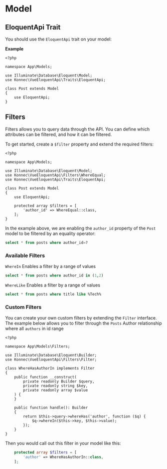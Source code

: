 # Model

## EloquentApi Trait
You should use the `EloquentApi` trait on your model:

**Example**

```php{6,10}
<?php

namespace App\Models;

use Illuminate\Database\Eloquent\Model;
use Konnec\VueEloquentApi\Traits\EloquentApi;

class Post extends Model
{
    use EloquentApi;
}
```

## Filters
Filters allows you to query data through the API. You can define which attributes
can be filtered, and how it can be filtered.

To get started, create a `$filter` property and extend the required filters:

```php{13-15}
<?php

namespace App\Models;

use Illuminate\Database\Eloquent\Model;
use Konnec\VueEloquentApi\Filters\WhereEqual;
use Konnec\VueEloquentApi\Traits\EloquentApi;

class Post extends Model
{
    use EloquentApi;

    protected array $filters = [
        'author_id' => WhereEqual::class,
    ];
}
```

In the example above, we are enabling the `author_id` property of the `Post` model to be filtered by an equality operator:
```sql
select * from posts where author_id=?
```

### Available Filters

`WhereIn` Enables a filter by a range of values
```sql
select * from posts where author_id in (1,2)
```

`WhereLike` Enables a filter by a range of values
```sql
select * from posts where title like %Tech%
```

### Custom Filters
You can create your own custom filters by extending the `Filter` interface.
The example below allows you to filter through the `Posts` Author relationship where all `authors` in id range

```php{6,8}
<?php

namespace App\Models\Filters;

use Illuminate\Database\Eloquent\Builder;
use Konnec\VueEloquentApi\Filters\Filter;

class WhereHasAuthorIn implements Filter
{
    public function __construct(
        private readonly Builder $query,
        private readonly string $key,
        private readonly array $value
    ) {
    }

    public function handle(): Builder
    {
        return $this->query->whereHas('author', function ($q) {
            $q->whereIn($this->key, $this->value);
        });
    }
}
```

Then you would call out this filter in your model like this:

```php
    protected array $filters = [
        'author' => WhereHasAuthorIn::class,
    ];
```

